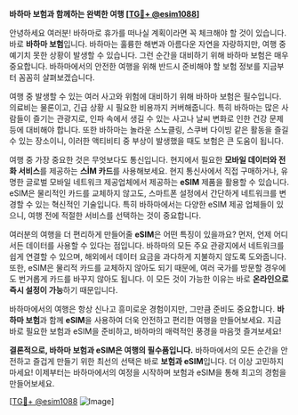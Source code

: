 **바하마 보험과 함께하는 완벽한 여행 [[TG💪+ @esim1088](https://t.me/s/esim1088)]**

안녕하세요 여러분! 바하마로 휴가를 떠나실 계획이라면 꼭 체크해야 할 것이 있습니다. 바로 **바하마 보험**입니다. 바하마는 훌륭한 해변과 아름다운 자연을 자랑하지만, 여행 중 예기치 못한 상황이 발생할 수 있습니다. 그런 순간을 대비하기 위해 바하마 보험은 매우 중요합니다. 바하마에서의 안전한 여행을 위해 반드시 준비해야 할 보험 정보를 지금부터 꼼꼼히 살펴보겠습니다.

여행 중 발생할 수 있는 여러 사고와 위험에 대비하기 위해 바하마 보험은 필수입니다. 의료비는 물론이고, 긴급 상황 시 필요한 비용까지 커버해줍니다. 특히 바하마는 많은 사람들이 즐기는 관광지로, 인파 속에서 생길 수 있는 사고나 날씨 변화로 인한 건강 문제 등에 대비해야 합니다. 또한 바하마는 놀라운 스노클링, 스쿠버 다이빙 같은 활동을 즐길 수 있는 장소이니, 이러한 액티비티 중 부상이 발생했을 때도 보험은 큰 도움이 됩니다.

여행 중 가장 중요한 것은 무엇보다도 통신입니다. 현지에서 필요한 **모바일 데이터와 전화 서비스**를 제공하는 **스İM 카드**를 사용해보세요. 현지 통신사에서 직접 구매하거나, 유명한 글로벌 모바일 네트워크 제공업체에서 제공하는 **eSIM** 제품을 활용할 수 있습니다. eSIM은 물리적인 카드를 교체하지 않고도, 스마트폰 설정에서 간단하게 네트워크를 변경할 수 있는 혁신적인 기술입니다. 특히 바하마에서는 다양한 eSIM 제공 업체들이 있으니, 여행 전에 적절한 서비스를 선택하는 것이 중요합니다.

여러분의 여행을 더 편리하게 만들어줄 **eSIM**은 어떤 특징이 있을까요? 먼저, 언제 어디서든 데이터를 사용할 수 있다는 점입니다. 바하마의 모든 주요 관광지에서 네트워크를 쉽게 연결할 수 있으며, 해외에서 데이터 요금을 과다하게 지불하지 않도록 도와줍니다. 또한, eSIM은 물리적 카드를 교체하지 않아도 되기 때문에, 여러 국가를 방문할 경우에도 번거롭게 카드를 바꾸지 않아도 됩니다. 이 모든 것이 가능한 이유는 바로 **온라인으로 즉시 설정이 가능**하기 때문입니다.

바하마에서의 여행은 항상 신나고 흥미로운 경험이지만, 그만큼 준비도 중요합니다. **바하마 보험**과 함께 **eSIM**을 사용하여 더욱 안전하고 편리한 여행을 만들어보세요. 지금 바로 필요한 보험과 eSIM을 준비하고, 바하마의 매력적인 풍경을 마음껏 즐겨보세요!

**결론적으로, 바하마 보험과 eSIM은 여행의 필수품입니다.** 바하마에서의 모든 순간을 안전하고 즐겁게 만들기 위한 최선의 선택은 바로 **보험과 eSIM**입니다. 더 이상 고민하지 마세요! 이제부터는 바하마에서의 여정을 시작하며 보험과 eSIM을 통해 최고의 경험을 만들어보세요.

[[TG💪+ @esim1088](https://t.me/s/esim1088) ![Image](https://i.postimg.cc/Y0z9fWf4/image.png)]